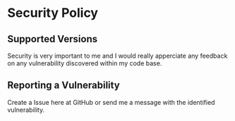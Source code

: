 # Security Policy

## Supported Versions

Security is very important to me and I would really apperciate any feedback
on any vulnerability discovered within my code base.

## Reporting a Vulnerability

Create a Issue here at GitHub or send me a message with the identified vulnerability.
